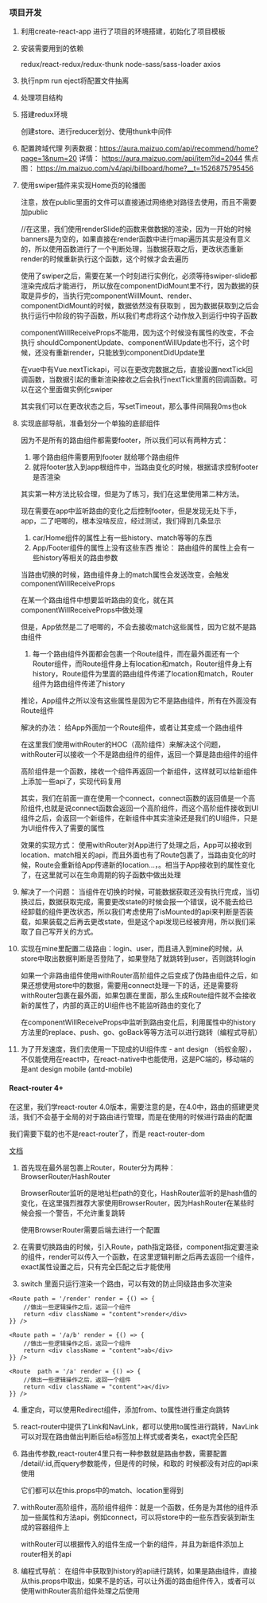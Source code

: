 
### 项目开发

1. 利用create-react-app 进行了项目的环境搭建，初始化了项目模板

2. 安装需要用到的依赖

    redux/react-redux/redux-thunk
    node-sass/sass-loader
    axios

3. 执行npm run eject将配置文件抽离

4. 处理项目结构

5. 搭建redux环境

    创建store、进行reducer划分、使用thunk中间件
6. 配置跨域代理
    列表数据：https://aura.maizuo.com/api/recommend/home?page=1&num=20
    详情： https://aura.maizuo.com/api/item?id=2044
    焦点图： https://m.maizuo.com/v4/api/billboard/home?__t=1526875795456

7. 使用swiper插件来实现Home页的轮播图

    注意，放在public里面的文件可以直接通过网络绝对路径去使用，而且不需要加public

    //在这里，我们使用renderSlide的函数来做数据的渲染，因为一开始的时候banners是为空的，如果直接在render函数中进行map遍历其实是没有意义的，所以使用函数进行了一个判断处理，当数据获取之后，更改状态重新render的时候重新执行这个函数，这个时候才会去遍历

    使用了swiper之后，需要在某一个时刻进行实例化，必须等待swiper-slide都渲染完成后才能进行，
    所以放在componentDidMount里不行，因为数据的获取是异步的，当执行完componentWillMount、render、componentDidMount的时候，数据依然没有获取到
    ，因为数据获取到之后会执行运行中阶段的钩子函数，所以我们考虑将这个动作放入到运行中钩子函数

    componentWillReceiveProps不能用，因为这个时候没有属性的改变，不会执行
    shouldComponentUpdate、componentWillUpdate也不行，这个时候，还没有重新render，只能放到componentDidUpdate里

    在vue中有Vue.nextTickapi，可以在更改完数据之后，直接设置nextTick回调函数，当数据引起的重新渲染接收之后会执行nextTick里面的回调函数。可以在这个里面做实例化swiper

    其实我们可以在更改状态之后，写setTimeout，那么事件间隔我0ms也ok


8. 实现底部导航，准备划分一个单独的底部组件

    因为不是所有的路由组件都需要footer，所以我们可以有两种方式：
    1. 哪个路由组件需要用到footer 就给哪个路由组件
    2. 就将footer放入到app根组件中，当路由变化的时候，根据请求控制footer是否渲染

    其实第一种方法比较合理，但是为了练习，我们在这里使用第二种方法。

    现在需要在app中监听路由的变化之后控制footer，但是发现无处下手，app，二了吧唧的，根本没啥反应，经过测试，我们得到几条显示

    1. car/Home组件的属性上有一些history、match等等的东西
    2. App/Footer组件的属性上没有这些东西
    推论： 路由组件的属性上会有一些history等相关的路由参数

    当路由切换的时候，路由组件身上的match属性会发送改变，会触发componentWillReceiveProps

    在某一个路由组件中想要监听路由的变化，就在其componentWillReceiveProps中做处理

    但是，App依然是二了吧唧的，不会去接收match这些属性，因为它就不是路由组件

    1. 每一个路由组件外面都会包裹一个Route组件，而在最外面还有一个Router组件，而Route组件身上有location和match，Router组件身上有history，Route组件为里面的路由组件传递了location和match，Router组件为路由组件传递了history

    推论，App组件之所以没有这些属性是因为它不是路由组件，所有在外面没有Route组件

    解决的办法： 给App外面加一个Route组件，或者让其变成一个路由组件


    在这里我们使用withRouter的HOC（高阶组件）来解决这个问题，withRouter可以接收一个不是路由组件的组件，返回一个算是路由组件的组件

    高阶组件是一个函数，接收一个组件再返回一个新组件，这样就可以给新组件上添加一些api了，实现代码复用

    其实，我们在前面一直在使用一个connect，connect函数的返回值是一个高阶组件,也就是说connect函数会返回一个高阶组件，而这个高阶组件接收到UI组件之后，会返回一个新组件，在新组件中其实渲染还是我们的UI组件，只是为UI组件传入了需要的属性

    效果的实现方式： 使用withRouter对App进行了处理之后，App可以接收到location、match相关的api，而且外面也有了Route包裹了，当路由变化的时候，Route会重新给App传递新的location...，。相当于App接收到的属性变化了，在这里就可以在生命周期的钩子函数中做出处理


9. 解决了一个问题： 当组件在切换的时候，可能数据获取还没有执行完成，当切换过后，数据获取完成，需要更改state的时候会报一个错误，说不能去给已经卸载的组件更改状态，所以我们考虑使用了isMounted的api来判断是否装载，如果装载之后再去更改state，但是这个api发现已经被弃用，所以我们采取了自己写开关的方式。

10. 实现在mine里配置二级路由：login、user，而且进入到mine的时候，从store中取出数据判断是否登陆了，如果登陆了就跳转到user，否则跳转login

    如果一个非路由组件使用withRouter高阶组件之后变成了伪路由组件之后，如果还想使用store中的数据，需要用connect处理一下的话，还是需要将withRouter包裹在最外面，如果包裹在里面，那么生成Route组件就不会接收新的属性了，内部的真正的UI组件也不能监听路由的变化了

    在componentWillReceiveProps中监听到路由变化后，利用属性中的history方法里的replace、push、go、goBack等等方法可以进行跳转（编程式导航）

11. 为了开发速度，我们去使用一下现成的UI组件库 - ant design （蚂蚁金服），不仅能使用在react中，在react-native中也能使用，这是PC端的，移动端的是ant design mobile (antd-mobile)

#### React-router 4+

在这里，我们学react-router 4.0版本，需要注意的是，在4.0中，路由的搭建更灵活，我们不会基于全局的对于路由进行管理，而是在使用的时候进行路由的配置

我们需要下载的也不是react-router了，而是 react-router-dom

[文档](http://reacttraining.cn/)

1. 首先现在最外层包裹上Router，Router分为两种：BrowserRouter/HashRouter

	BrowserRouter监听的是地址栏path的变化，HashRouter监听的是hash值的变化，在这里强烈推荐大家使用BrowserRouter，因为HashRouter在某些时候会报一个警告，不允许重复跳转

    使用BrowserRouter需要后端去进行一个配置

2. 在需要切换路由的时候，引入Route，path指定路径，component指定要渲染的组件，render可以传入一个函数，在这里逻辑判断之后再去返回一个组件，exact属性设置之后，只有完全匹配之后才能使用

3. switch 里面只运行渲染一个路由，可以有效的防止同级路由多次渲染



<Switch>
   	<Route exact path = '/' component = {Home} />
   	
   	
   	<Route path = '/render' render = {() => {
   		//做出一些逻辑操作之后，返回一个组件
   		return <div className = "content">render</div>
   	}} />
   	
   	<Route path = '/a/b' render = {() => {
   		//做出一些逻辑操作之后，返回一个组件
   		return <div className = "content">ab</div>
   	}} />
   	
   	<Route  path = '/a' render = {() => {
   		//做出一些逻辑操作之后，返回一个组件
   		return <div className = "content">a</div>
   	}} />
   	
   	
</Switch>

4. 重定向，可以使用Redirect组件，添加from、to属性进行重定向跳转

5. react-router中提供了Link和NavLink，都可以使用to属性进行跳转，NavLink可以对现在路由做出判断后给a标签加上样式或者类名，exact完全匹配

5. 路由传参数,react-router4里只有一种参数就是路由参数，需要配置 /detail/:id,而query参数能传，但是传的时候，和取的 时候都没有对应的api来使用

	它们都可以在this.props中的match、location里得到

6. withRouter高阶组件，高阶组件组件：就是一个函数，任务是为其他的组件添加一些属性和方法api，例如connect，可以将store中的一些东西安装到新生成的容器组件上

	withRouter可以根据传入的组件生成一个新的组件，并且为新组件添加上router相关的api
	
7. 编程式导航： 在组件中获取到history的api进行跳转，如果是路由组件，直接从this.props中取出，如果不是的话，可以让外面的路由组件传入，或者可以使用withRouter高阶组件处理之后使用

